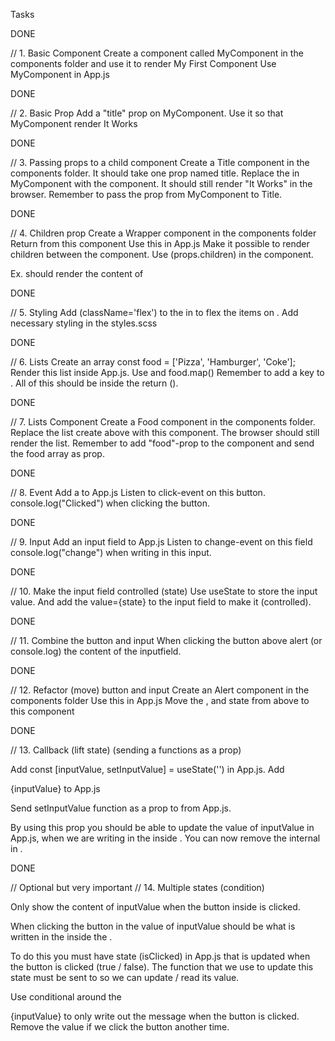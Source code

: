 Tasks

DONE

// 1. Basic Component Create a component called MyComponent in the components folder and use it to render
My First Component
Use MyComponent in App.js

DONE

// 2. Basic Prop Add a "title" prop on MyComponent. Use it so that MyComponent render
It Works

DONE

// 3. Passing props to a child component Create a Title component in the components folder. It should take one prop named title. Replace the in MyComponent with the component. It should still render "It Works" in the browser. Remember to pass the prop from MyComponent to Title.

DONE

// 4. Children prop Create a Wrapper component in the components folder Return
from this component Use this in App.js Make it possible to render children between the component. Use (props.children) in the component.

Ex. </Wrapper> should render the content of

DONE

// 5. Styling Add (className='flex') to the
in to flex the items on . Add necessary styling in the styles.scss

DONE

// 6. Lists Create an array const food = ['Pizza', 'Hamburger', 'Coke']; Render this list inside App.js. Use and food.map() Remember to add a key to
. All of this should be inside the return ().

DONE

// 7. Lists Component Create a Food component in the components folder. Replace the list create above with this component. The browser should still render the list. Remember to add "food"-prop to the component and send the food array as prop.

DONE

// 8. Event Add a to App.js Listen to click-event on this button. console.log("Clicked") when clicking the button.

DONE

// 9. Input Add an input field to App.js Listen to change-event on this field console.log("change") when writing in this input.

DONE

// 10. Make the input field controlled (state) Use useState to store the input value. And add the value={state} to the input field to make it (controlled).

DONE

// 11. Combine the button and input When clicking the button above alert (or console.log) the content of the inputfield.

DONE

// 12. Refactor (move) button and input Create an Alert component in the components folder Use this in App.js Move the ,
and state from above to this component

DONE

// 13. Callback (lift state) (sending a functions as a prop)

Add const [inputValue, setInputValue] = useState('') in App.js. Add

{inputValue}
to App.js

Send setInputValue function as a prop to from App.js.

By using this prop you should be able to update the value of inputValue in App.js, when we are writing in the inside . You can now remove the internal in .

DONE

// Optional but very important
// 14. Multiple states (condition)

Only show the content of inputValue when the button inside is clicked.

When clicking the button in the value of inputValue should be what is written in the inside the .

To do this you must have state (isClicked) in App.js that is updated when the button is clicked (true / false). The function that we use to update this state must be sent to so we can update / read its value.

Use conditional around the

{inputValue}
to only write out the message when the button is clicked. Remove the value if we click the button another time.
